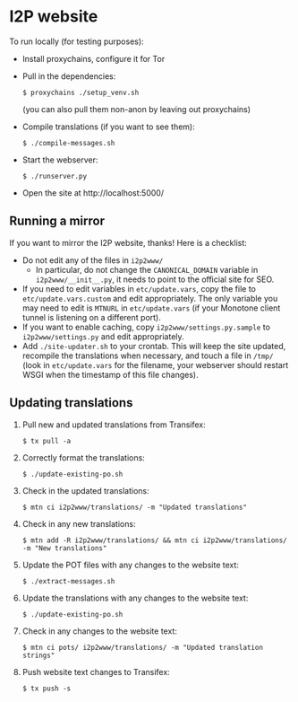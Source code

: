 # I2P website

To run locally (for testing purposes):

- Install proxychains, configure it for Tor

- Pull in the dependencies:

    ```
    $ proxychains ./setup_venv.sh
    ```

    (you can also pull them non-anon by leaving out proxychains)

- Compile translations (if you want to see them):

    ```
    $ ./compile-messages.sh
    ```

- Start the webserver:

    ```
    $ ./runserver.py
    ```

- Open the site at http://localhost:5000/

## Running a mirror

If you want to mirror the I2P website, thanks! Here is a checklist:

- Do not edit any of the files in `i2p2www/` 
  - In particular, do not change the `CANONICAL_DOMAIN` variable in
    `i2p2www/__init__.py`, it needs to point to the official site for SEO.
- If you need to edit variables in `etc/update.vars`, copy the file to
  `etc/update.vars.custom` and edit appropriately. The only variable you
  may need to edit is `MTNURL` in `etc/update.vars` (if your Monotone client
  tunnel is listening on a different port).
- If you want to enable caching, copy `i2p2www/settings.py.sample` to
  `i2p2www/settings.py` and edit appropriately.
- Add `./site-updater.sh` to your crontab. This will keep the site updated,
  recompile the translations when necessary, and touch a file in `/tmp/`
  (look in `etc/update.vars` for the filename, your webserver should restart
  WSGI when the timestamp of this file changes).

## Updating translations

1. Pull new and updated translations from Transifex:

    ```
    $ tx pull -a
    ```

2. Correctly format the translations:

    ```
    $ ./update-existing-po.sh
    ```

3. Check in the updated translations:

    ```
    $ mtn ci i2p2www/translations/ -m "Updated translations"
    ```

4. Check in any new translations:

    ```
    $ mtn add -R i2p2www/translations/ && mtn ci i2p2www/translations/ -m "New translations"
    ```

5. Update the POT files with any changes to the website text:

    ```
    $ ./extract-messages.sh
    ```

6. Update the translations with any changes to the website text:

    ```
    $ ./update-existing-po.sh
    ```

7. Check in any changes to the website text:

    ```
    $ mtn ci pots/ i2p2www/translations/ -m "Updated translation strings"
    ```

8. Push website text changes to Transifex:

    ```
    $ tx push -s
    ```

